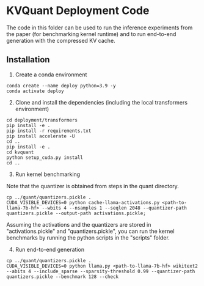 # KVQuant Deployment Code

The code in this folder can be used to run the inference experiments from the paper (for benchmarking kernel runtime) and to run end-to-end generation with the compressed KV cache.

## Installation

1. Create a conda environment
```
conda create --name deploy python=3.9 -y
conda activate deploy
```

2. Clone and install the dependencies (including the local transformers environment)
```
cd deployment/transformers
pip install -e .
pip install -r requirements.txt
pip install accelerate -U
cd ..
pip install -e .
cd kvquant
python setup_cuda.py install
cd ..
```

3. Run kernel benchmarking

Note that the quantizer is obtained from steps in the quant directory.

```
cp ../quant/quantizers.pickle .
CUDA_VISIBLE_DEVICES=0 python cache-llama-activations.py <path-to-llama-7b-hf> --wbits 4 --nsamples 1 --seqlen 2048 --quantizer-path quantizers.pickle --output-path activations.pickle;
```

Assuming the activations and the quantizers are stored in "activations.pickle" and "quantizers.pickle", you can run the kernel benchmarks by running the python scripts in the "scripts" folder.

4. Run end-to-end generation

```
cp ../quant/quantizers.pickle .
CUDA_VISIBLE_DEVICES=0 python llama.py <path-to-llama-7b-hf> wikitext2 --abits 4 --include_sparse --sparsity-threshold 0.99 --quantizer-path quantizers.pickle --benchmark 128 --check
```
